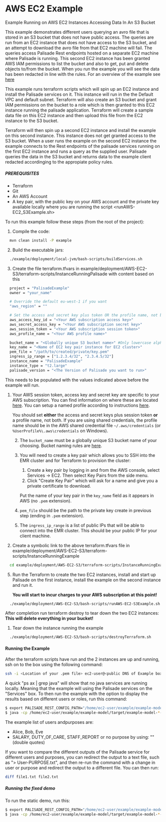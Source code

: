 # AWS EC2 Example

Example Running on AWS EC2 Instances Accessing Data In An S3 Bucket

This example demonstrates different users querying an avro file that is stored in an S3 bucket that does not have public access.
The queries are run from an EC2 instance that does not have access to the S3 bucket, and an attempt to download the avro file from that EC2 machine will fail.
The queries access Palisade Rest endpoints hosted on a separate EC2 machine where Palisade is running. This second EC2 instance has been granted AWS IAM permissions to list the bucket and also to get, put and delete objects to/from the bucket.
When you run the example you will see the data has been redacted in line with the rules.
For an overview of the example see [here](../../README.md)

This example runs terraform scripts which will spin up an EC2 instance and install the Palisade services on it. This instance will run in the the Default VPC and default subnet.
Terraform will also create an S3 bucket and grant IAM permissions on the bucket to a role which is then granted to this EC2 instance running the palisade application.
Terraform will create a sample data file on this EC2 instance and then upload this file from the EC2 instance to the S3 bucket.

Terraform will then spin up a second EC2 instance and install the example on this second instance. This instance does not get granted access to the S3 bucket.
When a user runs the example on the second EC2 instance the example connects to the Rest endpoints of the palisade services running on the first EC2 instance and runs a query as the supplied user.
Palisade queries the data in the S3 bucket and returns data to the example client redacted accordinging to the appropiate policy rules.

##### PREREQUISITES
- Terraform
- Git 
- An AWS Account
- A key pair, with the public key on your AWS account and the private key available locally where you are running the script <runAWS-EC2_S3Example.sh>

To run this example follow these steps (from the root of the project):

1.  Compile the code:
```bash
  mvn clean install -P example
```
2.  Build the executable jars:
```bash
  ./example/deployment/local-jvm/bash-scripts/buildServices.sh
```
3.  Create the file terraform.tfvars in example/deployment/AWS-EC2-S3/terraform-scripts/InstanceRunningPalisade with content based on this
```bash
  project = "PalisadeExample"
  owner = "your_name"

  # Override the default eu-west-1 if you want
  "aws_region" = ""

  # Set the access and secret key plus token OR the profile name, not both!
  aws_access_key_id = "<Your AWS subscription access key>"
  aws_secret_access_key = "<Your AWS subscription secret key>"
  aws_session_token = "<Your AWS subscription session token>"
  aws_profile_name = "<Your AWS profile name>"

  bucket_name = "<Globally unique S3 bucket name>" #Only lowercase alphanumeric characters and hypens allowed
  key_name = "<Name of EC2 key pair instance for EC2 cluster>"
  pem_file = "/path/to/created/private/key.pem"
  ingress_ip_range = ["1.2.3.4/32", "2.3.4.5/32"]
  instance_name = "PalisadeExample"
  instance_type = "t2.large"
  palisade_version = "<The Version of Palisade you want to run>"
```
This needs to be populated with the values indicated above before the example will run.
1. Your AWS session token, access key and secret key are specific to your AWS subscription. You can find information on where these are located [here](https://docs.aws.amazon.com/general/latest/gr/aws-sec-cred-types.html). 
    You can setup a named profile according to instructions [here](https://docs.aws.amazon.com/cli/latest/userguide/cli-configure-profiles.html).
    
    You should set **either** the access and secret keys plus session token **or** a profile name, not both. If you are using shared credentials, the profile name should be in the AWS shared credential file
    `~/.aws/credentials` (or `%UserProfile%\.aws\credentials` on Windows). 
                
    2. The `bucket_name` must be a globally unique S3 bucket name of your choosing. Bucket naming rules are [here](https://docs.aws.amazon.com/AmazonS3/latest/dev//BucketRestrictions.html#bucketnamingrules).
    3. You will need to create a key pair which allows you to SSH into the EMR cluster and for Terraform to provision the cluster:
        1. Create a key pair by logging in and from the AWS console, select Services -> EC2. Then select Key Pairs from the side menu.
        2. Click "Create Key Pair" which will ask for a name and give you a private certificate to download.
        
       Put the name of your key pair in the `key_name` field  as it appears in AWS (no `.pem` extension).
    
    4. `pem_file` should be the path to the private key create in previous step (ending in `.pem` extension).
    6. The `ingress_ip_range` is a list of public IPs that will be able to connect into the EMR cluster. This should be your public IP for your client machine.

4. Create a symbolic link to the above terraform.tfvars file in example/deployment/AWS-EC2-S3/terraform-scripts/InstanceRunningExample
```bash
  cd example/deployment/AWS-EC2-S3/terraform-scripts/InstanceRunningExample; ln -s ../InstanceRunningPalisade/terraform.tfvars terraform.tfvars; cd -
```

5. Run the Terraform to create the two EC2 instances, install and start up Palisade on the first instance, install the example on the second instance and run it.

    **You will start to incur charges to your AWS subscription at this point!**
```bash
  ./example/deployment/AWS-EC2-S3/bash-scripts/runAWS-EC2-S3Example.sh
```

After completion run terraform destroy to tear down the two EC2 instances:
**This will delete everything in your bucket!**

1. Tear down the instance running the example
```bash
  ./example/deployment/AWS-EC2-S3/bash-scripts/destroyTerraform.sh
```

#### Running the Example
After the terraform scripts have run and the 2 instances are up and running, ssh on to the box using the following command:
```bash
ssh -i <Location of your .pem file> ec2-user@<public DNS of Example box>
```
A quick "ps ax | grep java" will show that no java services are running locally. Meaning that the example will using the Palisade services on the "Services" box.
To then run the example with the option to display the results based on different users or roles, run this command: 
```bash
$ export PALISADE_REST_CONFIG_PATH="/home/ec2-user/example/example-model/src/main/resources/configRest.json"
$ java -cp /home/ec2-user/example/example-model/target/example-model-*-shaded.jar uk.gov.gchq.palisade.example.client.ExampleSimpleClient <User> s3a://<bucket name>.<s3_endpoint>/employee_file0.avro <PURPOSE> | /home/ec2-user/example/deployment/bash-scripts/formatOutput.sh
```
The example list of users andpurposes are:
- Alice, Bob, Eve
- SALARY, DUTY_OF_CARE, STAFF_REPORT or no purpose by using: "" (double quotes)

If you want to compare the different outputs of the Palisade service for different users and purposes, you can redirect the output to a text file, such as "> User-PURPOSE.txt", and then re-run the command with a change in user or purpose and redirect the output to a different file. 
You can then run:
```bash
diff file1.txt file2.txt
```

##### Running the fixed demo
To run the static demo, run this:
```bash
$ export PALISADE_REST_CONFIG_PATH="/home/ec2-user/example/example-model/src/main/resources/configRest.json"
$ java -cp /home/ec2-user/example/example-model/target/example-model-*-shaded.jar uk.gov.gchq.palisade.example.runner.RestExample s3a://<bucket name>.<s3_endpoint>/employee_file0.avro | /home/ec2-user/example/deployment/bash-scripts/formatOutput.sh
```
